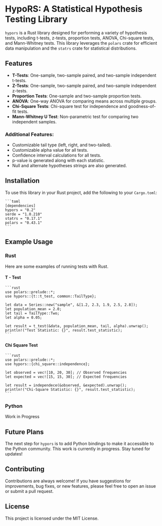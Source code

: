 # HypoRS: A Statistical Hypothesis Testing Library

`hypors` is a Rust library designed for performing a variety of hypothesis tests, including t-tests, z-tests, proportion tests, ANOVA, Chi-square tests, and Mann-Whitney tests. This library leverages the `polars` crate for efficient data manipulation and the `statrs` crate for statistical distributions.

## Features

- **T-Tests**: One-sample, two-sample paired, and two-sample independent t-tests.
- **Z-Tests**: One-sample, two-sample paired, and two-sample independent z-tests.
- **Proportion Tests**: One-sample and two-sample proportion tests.
- **ANOVA**: One-way ANOVA for comparing means across multiple groups.
- **Chi-Square Tests**: Chi-square test for independence and goodness-of-fit tests.
- **Mann-Whitney U Test**: Non-parametric test for comparing two independent samples.


### **Additional Features**:
  - Customizable tail type (left, right, and two-tailed).
  - Customizable alpha value for all tests.
  - Confidence interval calculations for all tests.
  - p-value is generated along with each statistic.
  - Null and alternate hypotheses strings are also generated.

## Installation

To use this library in your Rust project, add the following to your `Cargo.toml`:

    ```toml
    [dependencies]
    hypors = "0.2" 
    serde = "1.0.210"
    statrs = "0.17.1"
    polars = "0.43.1"
    ```

## Example Usage

### Rust

Here are some examples of running tests with Rust.

#### T - Test

    ```rust
    use polars::prelude::*;
    use hypors::{t::t_test, common::TailType};

    let data = Series::new("sample", &[1.2, 2.3, 1.9, 2.5, 2.8]);
    let population_mean = 2.0;
    let tail = TailType::Two;
    let alpha = 0.05;

    let result = t_test(&data, population_mean, tail, alpha).unwrap();
    println!("Test Statistic: {}", result.test_statistic);
    ```

#### Chi Square Test

    ```rust
    use polars::prelude::*;
    use hypors::{chi_square::independence};

    let observed = vec![10, 20, 30]; // Observed frequencies
    let expected = vec![15, 15, 30]; // Expected frequencies

    let result = independece(&observed, &expected).unwrap();
    println!("Chi-Square Statistic: {}", result.test_statistic);
    ```

### Python

Work in Progress

## Future Plans

The next step for `hypors` is to add Python bindings to make it accessible to the Python community. This work is currently in progress. Stay tuned for updates!

## Contributing
Contributions are always welcome! If you have suggestions for improvements, bug fixes, or new features, please feel free to open an issue or submit a pull request.

## License
This project is licensed under the MIT License.